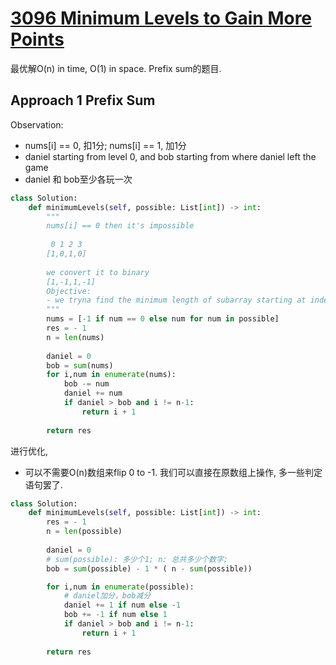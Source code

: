 
# [3096 Minimum Levels to Gain More Points](https://leetcode.com/problems/minimum-levels-to-gain-more-points/)

最优解O(n) in time, O(1) in space. Prefix sum的题目.

## Approach 1 Prefix Sum

Observation:

- nums[i] == 0, 扣1分; nums[i] == 1, 加1分
- daniel starting from level 0, and bob starting from where daniel left the game
- daniel 和 bob至少各玩一次


```python
class Solution:
    def minimumLevels(self, possible: List[int]) -> int:
        """
        nums[i] == 0 then it's impossible
        
         0 1 2 3
        [1,0,1,0]
        
        we convert it to binary
        [1,-1,1,-1]
        Objective:
        - we tryna find the minimum length of subarray starting at index 0, such that the remaining subarray won't outscore it
        """
        nums = [-1 if num == 0 else num for num in possible]
        res = - 1
        n = len(nums)
                
        daniel = 0
        bob = sum(nums)
        for i,num in enumerate(nums):
            bob -= num
            daniel += num
            if daniel > bob and i != n-1:
                return i + 1
                
        return res
```

进行优化,

- 可以不需要O(n)数组来flip 0 to -1. 我们可以直接在原数组上操作, 多一些判定语句罢了.


```python
class Solution:
    def minimumLevels(self, possible: List[int]) -> int:
        res = - 1
        n = len(possible)
                
        daniel = 0
        # sum(possible): 多少个1; n: 总共多少个数字;
        bob = sum(possible) - 1 * ( n - sum(possible))

        for i,num in enumerate(possible):
            # daniel加分，bob减分
            daniel += 1 if num else -1
            bob += -1 if num else 1
            if daniel > bob and i != n-1:
                return i + 1
                
        return res
```